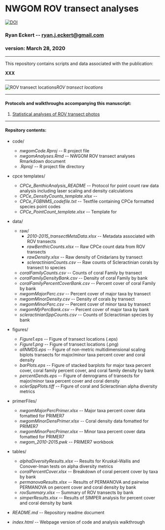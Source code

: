 NWGOM ROV transect analyses
==========================================
[![DOI](https://zenodo.org/badge/DOI/10.5281/zenodo.XXXXXXX.svg)](https://doi.org/10.5281/zenodo.XXXXXX)

### Ryan Eckert -- <ryan.j.eckert@gmail.com>

### version: March 28, 2020

------------------------------------------------------------------------
This repository contains scripts and data associated with the
publication:

**XXX**<br>


------------------------------------------------------------------------
![ROV transect locations](/figures/Figure1.png)*ROV transect locations*

------------------------------------------------------------------------

#### Protocols and walkthroughs accompanying this manuscript:

1.  [Statistical analyses of ROV transect photos](https://ryaneckert.github.io/NWGOM_ROV_2010_2015/)

------------------------------------------------------------------------

#### Repsitory contents:

- code/
    - *nwgomCode.Rproj* -- R project file
    - *nwgomAnalyses.Rmd* -- NWGOM ROV transect analyses Rmarkdown document
    - .Rproj/ -- R project file directory

- cpce templates/
    - *CPCe_BenthicAnalysis_README* -- Protocol for point count raw data analysis including laser scaling and density calculations
    - *CPCe_DensityCounts_template.xlsx* --
    - *CPCe_FGBNMS_codefile.txt* -- Textfile containing CPCe formatted species point codes
    - *CPCe_PointCount_template.xlsx* -- Template for

- data/
  - raw/
    - *2010-2015_transectMetaData.xlsx* -- Metadata associated with ROV transects
    - *rawBenthicCounts.xlsx* -- Raw CPCe count data from ROV transects
    - *rawDensity.xlsx* -- Raw density of Cnidarians by transect
    - *scleractinianCounts.csv* -- Raw counts of Scleractinian corals by transect to species
  - *coralFamilyCounts.csv* -- Counts of coral Family by transect
  - *coralFamilyDensityBank.csv* -- Density of coral Family by bank
  - *coralFamilyPercentCoverBank.csv* -- Percent cover of coral Family by bank
  - *nwgomMajorPerc.csv* -- Percent cover of major taxa by transect
  - *nwgomMinorDensity.csv* -- Density of corals by transect
  - *nwgomMinorPerc.csv* -- Percent cover of minor taxa by transect
  - *nwgomMjrPercBank.csv* --  Percent cover of major taxa by bank
  - *scleractinianSppCounts.csv* -- Counts of Scleractinian species by bank

- figures/
  - *Figure1.eps* -- Figure of transect locations (.eps)
  - *Figure1.png* -- Figure of transect locations (.png)
  - *allNMDS.eps* -- Figure of non-metric multidimensional scaling biplots transects for major/minor taxa percent cover and coral density
  - *barPlots.eps* -- Figure of stacked barplots for major taxa percent cover, coral family percent cover, and coral family density by bank
  - *percentDends.eps* -- Figure of denrograms of transects for major/minor taxa percent cover and coral density
  - *sclerSppPlots.tiff* -- Figure of coral and Scleractinian alpha diversity metrics

- primerFiles/
  - *nwgomMajorPercPrimer.xlsx* -- Major taxa percent cover data fomatted for PRIMER7
  - *nwgomMinorDensPrimer.xlsx* -- Coral density data fomatted for PRIMER7
  - *nwgomMinorPercPrimer.xlsx* -- Minor taxa percent cover data fomatted for PRIMER7
  - *nwgom_2010-2015.pwk* -- PRIMER7 workbook

- tables/
  - *alphaDiversityResults.xlsx* -- Results for Kruskal-Wallis and Conover-Iman tests on alpha diversity metrics
  - *coralPercentCover.xlsx* -- Breakdown of coral percent cover by taxa by bank
  - *permanovaResults.xlsx* -- Results of PERMANOVA and pairwise PERMANOVA on percent cover and coral density by bank
  - *rovSummary.xlsx* -- Summary of ROV transects by bank
  - *simperResults.xlsx* -- Results of SIMPER analysis for percent cover and coral density by bank

- *README.md* -- Repository readme document
- *index.html* -- Webpage version of code and analysis walkthrough

